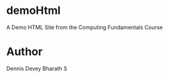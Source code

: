 # demoHtml
A Demo HTML Site from the Computing Fundamentals Course

# Author
Dennis Devey
Bharath S
